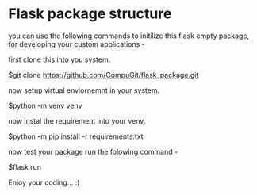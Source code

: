 # Flask package structure

you can use the following commands to initilize this flask empty package, for developing your custom applications -

first clone this into you system.

 $git clone https://github.com/CompuGit/flask_package.git


now setup virtual enviornemnt in your system.

 $python -m venv venv


now instal the requirement into your venv.

 $python -m pip install -r requirements.txt


now test your package run the folowing command - 

 $flask run


Enjoy your coding... :)